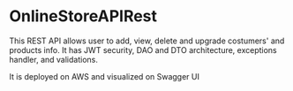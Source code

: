 # OnlineStoreAPIRest

This REST API allows user to add, view, delete and upgrade costumers' and products info. It has JWT security, DAO and DTO architecture, exceptions handler, and validations.

It is deployed on AWS and visualized on Swagger UI

